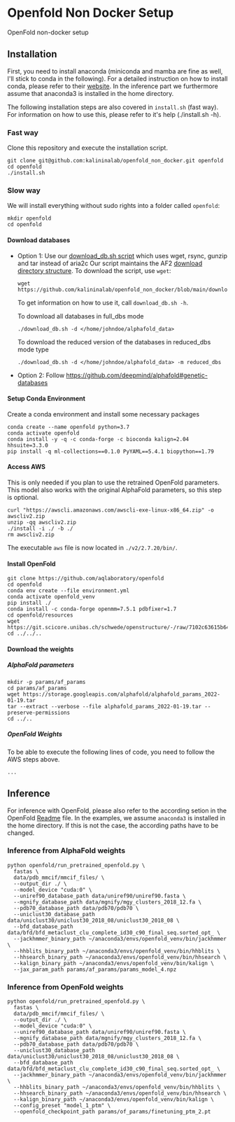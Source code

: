 # Openfold Non Docker Setup
OpenFold non-docker setup

## Installation

First, you need to install anaconda (miniconda and mamba are fine as well, I'll stick to conda in the following). For a detailed instruction on how to install conda, please refer to their [website](https://docs.anaconda.com/anaconda/install/). In the inference part we furthermore assume that anaconda3 is installed in the home directory.

The following installation steps are also covered in `install.sh` (fast way). For information on how to use this, please refer to it's help (./install.sh -h).

### Fast way

Clone this repository and execute the installation script.

```shell
git clone git@github.com:kalininalab/openfold_non_docker.git openfold
cd openfold
./install.sh
```

### Slow way

We will install everything without sudo rights into a folder called `openfold`:

```shell
mkdir openfold
cd openfold
```

#### Download databases

- Option 1: Use our [download_db.sh script](https://github.com/kalininalab/openfold_non_docker/blob/main/download_db.sh) which uses wget, rsync, gunzip and tar instead of aria2c
  Our script maintains the AF2 [download directory structure](https://github.com/deepmind/alphafold#genetic-databases). To download the script, use `wget`:
  
  ```shell
  wget https://github.com/kalininalab/openfold_non_docker/blob/main/download_db.sh
  ```
  
  To get information on how to use it, call `download_db.sh -h`.

  To download all databases in full_dbs mode
  ```shell
  ./download_db.sh -d </home/johndoe/alphafold_data>
  ```

  To download the reduced version of the databases in reduced_dbs mode type
  ```shell
  ./download_db.sh -d </home/johndoe/alphafold_data> -m reduced_dbs
  ```
- Option 2: Follow https://github.com/deepmind/alphafold#genetic-databases

#### Setup Conda Environment

Create a conda environment and install some necessary packages

```shell
conda create --name openfold python=3.7
conda activate openfold
conda install -y -q -c conda-forge -c bioconda kalign=2.04 hhsuite=3.3.0
pip install -q ml-collections==0.1.0 PyYAML==5.4.1 biopython==1.79
```

#### Access AWS

This is only needed if you plan to use the retrained OpenFold parameters. This model also works with the original AlphaFold parameters, so this step is optional.

```shell
curl "https://awscli.amazonaws.com/awscli-exe-linux-x86_64.zip" -o awscliv2.zip
unzip -qq awscliv2.zip
./install -i ./ -b ./
rm awscliv2.zip
```
The executable `aws` file is now located in `./v2/2.7.20/bin/`.

#### Install OpenFold

```shell
git clone https://github.com/aqlaboratory/openfold
cd openfold
conda env create --file environment.yml
conda activate openfold_venv
pip install ./
conda install -c conda-forge openmm=7.5.1 pdbfixer=1.7
cd openfold/resources
wget https://git.scicore.unibas.ch/schwede/openstructure/-/raw/7102c63615b64735c4941278d92b554ec94415f8/modules/mol/alg/src/stereo_chemical_props.txt
cd ../../..
```

#### Download the weights

##### AlphaFold parameters
```shell
mkdir -p params/af_params
cd params/af_params
wget https://storage.googleapis.com/alphafold/alphafold_params_2022-01-19.tar
tar --extract --verbose --file alphafold_params_2022-01-19.tar --preserve-permissions
cd ../..
```

##### OpenFold Weights

To be able to execute the following lines of code, you need to follow the AWS steps above.

```shell
...
```

## Inference

For inference with OpenFold, please also refer to the according setion in the OpenFold [Readme](https://github.com/aqlaboratory/openfold#inference) file. In the examples, we assume `anaconda3` is installed in the home directory. If this is not the case, the according paths have to be changed.

### Inference from AlphaFold weights

```shell
python openfold/run_pretrained_openfold.py \
  fastas \
  data/pdb_mmcif/mmcif_files/ \
  --output_dir ./ \
  --model_device "cuda:0" \
  --uniref90_database_path data/uniref90/uniref90.fasta \
  --mgnify_database_path data/mgnify/mgy_clusters_2018_12.fa \
  --pdb70_database_path data/pdb70/pdb70 \
  --uniclust30_database_path data/uniclust30/uniclust30_2018_08/uniclust30_2018_08 \
  --bfd_database_path data/bfd/bfd_metaclust_clu_complete_id30_c90_final_seq.sorted_opt_ \
  --jackhmmer_binary_path ~/anaconda3/envs/openfold_venv/bin/jackhmmer \
  --hhblits_binary_path ~/anaconda3/envs/openfold_venv/bin/hhblits \
  --hhsearch_binary_path ~/anaconda3/envs/openfold_venv/bin/hhsearch \
  --kalign_binary_path ~/anaconda3/envs/openfold_venv/bin/kalign \
  --jax_param_path params/af_params/params_model_4.npz
```

### Inference from OpenFold weights

```shell
python openfold/run_pretrained_openfold.py \
  fastas \
  data/pdb_mmcif/mmcif_files/ \
  --output_dir ./ \
  --model_device "cuda:0" \
  --uniref90_database_path data/uniref90/uniref90.fasta \
  --mgnify_database_path data/mgnify/mgy_clusters_2018_12.fa \
  --pdb70_database_path data/pdb70/pdb70 \
  --uniclust30_database_path data/uniclust30/uniclust30_2018_08/uniclust30_2018_08 \
  --bfd_database_path data/bfd/bfd_metaclust_clu_complete_id30_c90_final_seq.sorted_opt_ \
  --jackhmmer_binary_path ~/anaconda3/envs/openfold_venv/bin/jackhmmer \
  --hhblits_binary_path ~/anaconda3/envs/openfold_venv/bin/hhblits \
  --hhsearch_binary_path ~/anaconda3/envs/openfold_venv/bin/hhsearch \
  --kalign_binary_path ~/anaconda3/envs/openfold_venv/bin/kalign \
  --config_preset "model_1_ptm" \
  --openfold_checkpoint_path params/of_params/finetuning_ptm_2.pt
```










